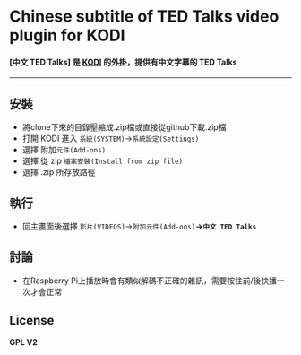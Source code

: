 # Chinese subtitle of TED Talks video plugin for KODI
#### [中文 TED Talks] 是 [KODI](https://kodi.tv/download/) 的外掛，提供有中文字幕的 TED Talks
---
安裝
----
- 將clone下來的目錄壓縮成.zip檔或直接從github下載.zip檔
- 打開 KODI 進入 `系統(SYSTEM)`→`系統設定(Settings)`
- 選擇 附加`元件(Add-ons)`
- 選擇 從 zip `檔案安裝(Install from zip file)`
- 選擇 .zip 所存放路徑

執行
----
- 回主畫面後選擇 `影片(VIDEOS)`→`附加元件(Add-ons)`**→`中文 TED Talks`**

討論
----
- 在Raspberry Pi上播放時會有類似解碼不正確的雜訊，需要按往前/後快播一次才會正常

License
----
**GPL V2**

